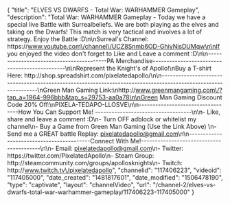 {
    "title": "ELVES VS DWARFS - Total War: WARHAMMER Gameplay",
    "description": "Total War: WARHAMMER Gameplay - Today we have a special live Battle with Surrealbeliefs. We are both playing as the elves and taking on the Dwarfs! This match is very tactical and involves a lot of strategy. Enjoy the Battle :D\n\nSurreal's Channel: https:\/\/www.youtube.com\/channel\/UCZ8Snmb6OD-GhiyNjsDUMqw\n\nIf you enjoyed the video don't forget to Like and Leave a comment :D\n\n-----------------------------------------PA Merchandise----------------------------------------------\n\nRepresent the Knight's of Apollo!\nBuy a T-shirt Here: http:\/\/shop.spreadshirt.com\/pixelatedapollo\/\n\n---------------------------------------------------------------------------------------------------------------\nGreen Man Gaming Link:\nhttp:\/\/www.greenmangaming.com\/?tap_a=1964-996bbb&tap_s=29753-aa0a78\n\nGreen Man Gaming Discount Code 20% Off:\nPIXELA-TEDAPO-LLOSVE\n\n----------------------------------How You Can Support Me! -----------------------------------\n\n- Like, share and leave a comment :D\n- Turn OFF adblock or whitelist my channel\n- Buy a Game from Green Man Gaming (Use the Link Above) \n- Send me a GREAT battle Replay: pixelatedapollo@gmail.com\n\n------------------------------------------Connect With Me!-----------------------------------------\n\n- Email: pixelatedapollo@gmail.com\n- Twitter: https:\/\/twitter.com\/PixelatedApollo\n- Steam Group:  http:\/\/steamcommunity.com\/groups\/apollosknights\n- Twitch: http:\/\/www.twitch.tv\/pixelatedapollo",
    "channelid": "117406223",
    "videoid": "117405000",
    "date_created": "1481817601",
    "date_modified": "1506478190",
    "type": "captivate",
    "layout": "channelVideo",
    "url": "\/channel-2\/elves-vs-dwarfs-total-war-warhammer-gameplay\/117406223-117405000"
}